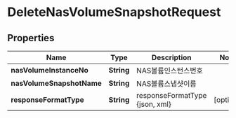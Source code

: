 
# DeleteNasVolumeSnapshotRequest

## Properties
Name | Type | Description | Notes
------------ | ------------- | ------------- | -------------
**nasVolumeInstanceNo** | **String** | NAS볼륨인스턴스번호 | 
**nasVolumeSnapshotName** | **String** | NAS볼륨스냅샷이름 | 
**responseFormatType** | **String** | responseFormatType {json, xml} |  [optional]



